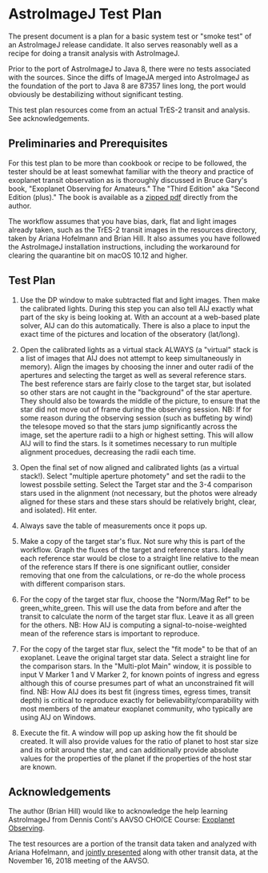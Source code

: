 AstroImageJ Test Plan
=====================

The present document is a plan for a basic system test or "smoke test"
of an AstroImageJ release candidate. It also serves reasonably well as
a recipe for doing a transit analysis with AstroImageJ.

Prior to the port of AstroImageJ to Java 8, there were no tests
associated with the sources.  Since the diffs of ImageJA merged into
AstroImageJ as the foundation of the port to Java 8 are 87357 lines
long, the port would obviously be destabilizing without significant
testing.

This test plan resources come from an actual TrES-2 transit and
analysis. See acknowledgements.

Preliminaries and Prerequisites
-------------------------------

For this test plan to be more than cookbook or recipe to be followed,
the tester should be at least somewhat familiar with the theory and
practice of exoplanet transit observation as is thoroughly discussed
in Bruce Gary's book, "Exoplanet Observing for Amateurs." The "Third
Edition" aka "Second Edition (plus)." The book is available as a
[zipped pdf](http://brucegary.net/book_EOA/ExoplanetObservingAmateurs2ndEdition.zip)
directly from the author.

The workflow assumes that you have bias, dark, flat and light images
already taken, such as the TrES-2 transit images in the resources
directory, taken by Ariana Hofelmann and Brian Hill. It also assumes you have
followed the AstroImageJ installation instructions, including the
workaround for clearing the quarantine bit on macOS 10.12 and higher.

Test Plan
---------

1. Use the DP window to make subtracted flat and light images. Then
make the calibrated lights. During this step you can also tell AIJ
exactly what part of the sky is being looking at. With an account at a
web-based plate solver, AIJ can do this automatically. There is also a
place to input the exact time of the pictures and location of the
obseratory (lat/long).

2. Open the calibrated lights as a virtual stack ALWAYS (a "virtual"
stack is a list of images that AIJ does not attempt to keep
simultaneously in memory). Align the images by choosing the inner and
outer radii of the apertures and selecting the target as well as
several reference stars. The best reference stars are fairly close to
the target star, but isolated so other stars are not caught in the
"background" of the star aperture. They should also be towards the
middle of the picture, to ensure that the star did not move out of
frame during the observing session. NB: If for some reason during the
observing session (such as buffeting by wind) the telesope moved so
that the stars jump significantly across the image, set the aperture
radii to a high or highest setting. This will allow AIJ will to find
the stars. Is it sometimes necessary to run multiple alignment
procedues, decreasing the radii each time.

3. Open the final set of now aligned and calibrated lights (as a
virtual stack!). Select "multiple aperture photomety" and set the
radii to the lowest possbile setting. Select the Target star and the
3-4 comparison stars used in the alignment (not necessary, but the
photos were already aligned for these stars and these stars should be
relatively bright, clear, and isolated). Hit enter.

4. Always save the table of measurements once it pops up. 

5. Make a copy of the target star's flux. Not sure why this is part of
the workflow. Graph the fluxes of the target and reference
stars. Ideally each reference star would be close to a straight line
relative to the mean of the reference stars If there is one
significant outlier, consider removing that one from the calculations,
or re-do the whole process with different comparison stars.

6. For the copy of the target star flux, choose the "Norm/Mag Ref" to
be green_white_green. This will use the data from before and after the
transit to calculate the norm of the target star flux. Leave it as all
green for the others. NB: How AIJ is computing a
signal-to-noise-weighted mean of the reference stars is important to
reproduce.

7. For the copy of the target star flux, select the "fit mode" to be
that of an exoplanet. Leave the original target star data. Select a
straight line for the comparison stars. In the "Multi-plot Main"
window, it is possible to input V Marker 1 and V Marker 2, for known
points of ingress and egress although this of course presumes part of
what an unconstrained fit will find. NB: How AIJ does its best fit
(ingress times, egress times, transit depth) is critical to reproduce
exactly for believability/comparability with most members of the
amateur exoplanet community, who typically are using AIJ on Windows.

8. Execute the fit. A window will pop up asking how the fit should be
created. It will also provide values for the ratio of planet to host
star size and its orbit around the star, and can additionally provide
absolute values for the properties of the planet if the properties of
the host star are known.

Acknowledgements
----------------

The author (Brian Hill) would like to acknowledge the help learning
AstroImageJ from Dennis Conti's AAVSO CHOICE Course: [Exoplanet
Observing](https://www.aavso.org/exoplanet-observing-choice-course).

The test resources are a portion of the transit data taken and
analyzed with Ariana Hofelmann, and
[jointly presented](http://physics.stmarys-ca.edu/observatory/resources/SteppingStones-AAVSO-2018-11-16.pdf)
along with other transit data, at the November 16, 2018 meeting of the AAVSO.
